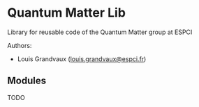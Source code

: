 # Quantum Matter Lib

Library for reusable code of the Quantum Matter group at ESPCI

Authors:

- Louis Grandvaux (louis.grandvaux@espci.fr)

## Modules

TODO